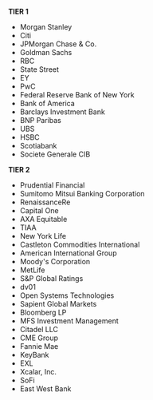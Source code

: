 **TIER 1**
* Morgan Stanley
* Citi
* JPMorgan Chase & Co.
* Goldman Sachs
* RBC
* State Street
* EY
* PwC
* Federal Reserve Bank of New York
* Bank of America
* Barclays Investment Bank
* BNP Paribas
* UBS
* HSBC
* Scotiabank
* Societe Generale CIB

**TIER 2**
* Prudential Financial
* Sumitomo Mitsui Banking Corporation
* RenaissanceRe
* Capital One
* AXA Equitable
* TIAA
* New York Life
* Castleton Commodities International
* American International Group
* Moody's Corporation
* MetLife
* S&P Global Ratings
* dv01
* Open Systems Technologies
* Sapient Global Markets
* Bloomberg LP
* MFS Investment Management
* Citadel LLC
* CME Group
* Fannie Mae
* KeyBank
* EXL
* Xcalar, Inc.
* SoFi
* East West Bank
